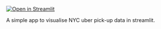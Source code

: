 [![Open in Streamlit](https://static.streamlit.io/badges/streamlit_badge_black_white.svg)](https://share.streamlit.io/jorgepoole/nyc-pickups)

A simple app to visualise NYC uber pick-up data in streamlit.

